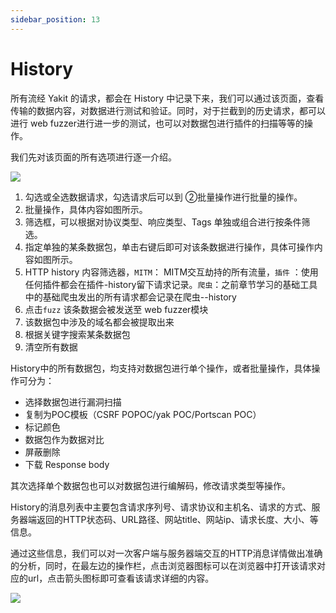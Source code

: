 ```yaml
---
sidebar_position: 13
---
```


# History

所有流经 Yakit 的请求，都会在 History 中记录下来，我们可以通过该页面，查看传输的数据内容，对数据进行测试和验证。同时，对于拦截到的历史请求，都可以进行 web fuzzer进行进一步的测试，也可以对数据包进行插件的扫描等等的操作。

我们先对该页面的所有选项进行逐一介绍。

![](/img/products/yakit/mitm-15.png)

1. 勾选或全选数据请求，勾选请求后可以到 ②批量操作进行批量的操作。
2. 批量操作，具体内容如图所示。
3. 筛选框，可以根据对协议类型、响应类型、Tags 单独或组合进行按条件筛选。
4. 指定单独的某条数据包，单击右键后即可对该条数据进行操作，具体可操作内容如图所示。
5. HTTP history 内容筛选器，`MITM`： MITM交互劫持的所有流量，`插件` ：使用任何插件都会在插件-history留下请求记录。`爬虫`：之前章节学习的基础工具中的基础爬虫发出的所有请求都会记录在爬虫--history
6. 点击`fuzz` 该条数据会被发送至 web fuzzer模块
7. 该数据包中涉及的域名都会被提取出来
8. 根据关键字搜索某条数据包
9. 清空所有数据

History中的所有数据包，均支持对数据包进行单个操作，或者批量操作，具体操作可分为：
* 选择数据包进行漏洞扫描
* 复制为POC模板（CSRF POPOC/yak POC/Portscan POC）
* 标记颜色
* 数据包作为数据对比
* 屏蔽删除
* 下载 Response body

其次选择单个数据包也可以对数据包进行编解码，修改请求类型等操作。

History的消息列表中主要包含请求序列号、请求协议和主机名、请求的方式、服务器端返回的HTTP状态码、URL路径、网站title、网站ip、请求长度、大小、等信息。

通过这些信息，我们可以对一次客户端与服务器端交互的HTTP消息详情做出准确的分析，同时，在最左边的操作栏，点击浏览器图标可以在浏览器中打开该请求对应的url，点击箭头图标即可查看该请求详细的内容。

![](/img/products/yakit/mitm-24.png)





